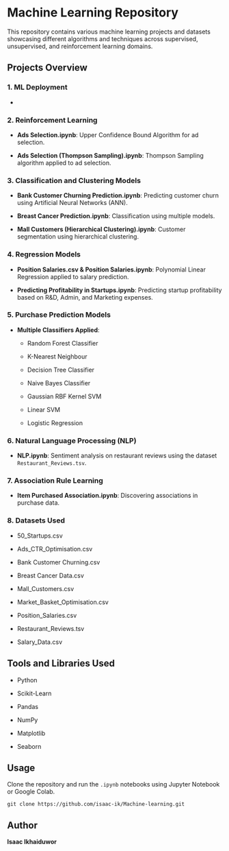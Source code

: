 Machine Learning Repository
===========================

This repository contains various machine learning projects and datasets showcasing different algorithms and techniques across supervised, unsupervised, and reinforcement learning domains.

Projects Overview
-----------------

### 1\. **ML Deployment**

-   

### 2\. **Reinforcement Learning**

-   **Ads Selection.ipynb**: Upper Confidence Bound Algorithm for ad selection.

-   **Ads Selection (Thompson Sampling).ipynb**: Thompson Sampling algorithm applied to ad selection.

### 3\. **Classification and Clustering Models**

-   **Bank Customer Churning Prediction.ipynb**: Predicting customer churn using Artificial Neural Networks (ANN).

-   **Breast Cancer Prediction.ipynb**: Classification using multiple models.

-   **Mall Customers (Hierarchical Clustering).ipynb**: Customer segmentation using hierarchical clustering.

### 4\. **Regression Models**

-   **Position Salaries.csv & Position Salaries.ipynb**: Polynomial Linear Regression applied to salary prediction.

-   **Predicting Profitability in Startups.ipynb**: Predicting startup profitability based on R&D, Admin, and Marketing expenses.

### 5\. **Purchase Prediction Models**

-   **Multiple Classifiers Applied**:

    -   Random Forest Classifier

    -   K-Nearest Neighbour

    -   Decision Tree Classifier

    -   Naive Bayes Classifier

    -   Gaussian RBF Kernel SVM

    -   Linear SVM

    -   Logistic Regression

### 6\. **Natural Language Processing (NLP)**

-   **NLP.ipynb**: Sentiment analysis on restaurant reviews using the dataset `Restaurant_Reviews.tsv`.

### 7\. **Association Rule Learning**

-   **Item Purchased Association.ipynb**: Discovering associations in purchase data.

### 8\. **Datasets Used**

-   50_Startups.csv

-   Ads_CTR_Optimisation.csv

-   Bank Customer Churning.csv

-   Breast Cancer Data.csv

-   Mall_Customers.csv

-   Market_Basket_Optimisation.csv

-   Position_Salaries.csv

-   Restaurant_Reviews.tsv

-   Salary_Data.csv

Tools and Libraries Used
------------------------

-   Python

-   Scikit-Learn

-   Pandas

-   NumPy

-   Matplotlib

-   Seaborn

Usage
-----

Clone the repository and run the `.ipynb` notebooks using Jupyter Notebook or Google Colab.

```
git clone https://github.com/isaac-ik/Machine-learning.git
```

Author
------

**Isaac Ikhaiduwor**
